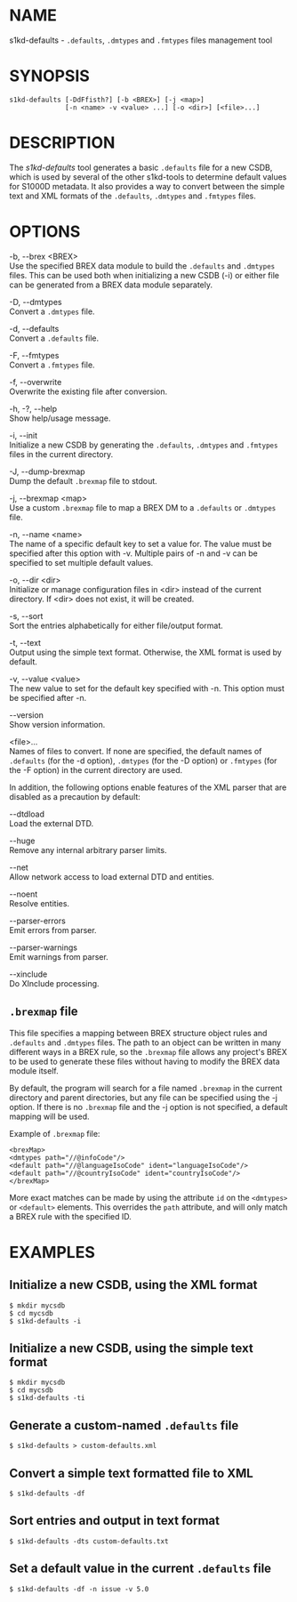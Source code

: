NAME
====

s1kd-defaults - `.defaults`, `.dmtypes` and `.fmtypes` files management
tool

SYNOPSIS
========

    s1kd-defaults [-DdFfisth?] [-b <BREX>] [-j <map>]
                  [-n <name> -v <value> ...] [-o <dir>] [<file>...]

DESCRIPTION
===========

The *s1kd-defaults* tool generates a basic `.defaults` file for a new
CSDB, which is used by several of the other s1kd-tools to determine
default values for S1000D metadata. It also provides a way to convert
between the simple text and XML formats of the `.defaults`, `.dmtypes`
and `.fmtypes` files.

OPTIONS
=======

-b, --brex &lt;BREX&gt;  
Use the specified BREX data module to build the `.defaults` and
`.dmtypes` files. This can be used both when initializing a new CSDB
(-i) or either file can be generated from a BREX data module separately.

-D, --dmtypes  
Convert a `.dmtypes` file.

-d, --defaults  
Convert a `.defaults` file.

-F, --fmtypes  
Convert a `.fmtypes` file.

-f, --overwrite  
Overwrite the existing file after conversion.

-h, -?, --help  
Show help/usage message.

-i, --init  
Initialize a new CSDB by generating the `.defaults`, `.dmtypes` and
`.fmtypes` files in the current directory.

-J, --dump-brexmap  
Dump the default `.brexmap` file to stdout.

-j, --brexmap &lt;map&gt;  
Use a custom `.brexmap` file to map a BREX DM to a `.defaults` or
`.dmtypes` file.

-n, --name &lt;name&gt;  
The name of a specific default key to set a value for. The value must be
specified after this option with -v. Multiple pairs of -n and -v can be
specified to set multiple default values.

-o, --dir &lt;dir&gt;  
Initialize or manage configuration files in &lt;dir&gt; instead of the
current directory. If &lt;dir&gt; does not exist, it will be created.

-s, --sort  
Sort the entries alphabetically for either file/output format.

-t, --text  
Output using the simple text format. Otherwise, the XML format is used
by default.

-v, --value &lt;value&gt;  
The new value to set for the default key specified with -n. This option
must be specified after -n.

--version  
Show version information.

&lt;file&gt;...  
Names of files to convert. If none are specified, the default names of
`.defaults` (for the -d option), `.dmtypes` (for the -D option) or
`.fmtypes` (for the -F option) in the current directory are used.

In addition, the following options enable features of the XML parser
that are disabled as a precaution by default:

--dtdload  
Load the external DTD.

--huge  
Remove any internal arbitrary parser limits.

--net  
Allow network access to load external DTD and entities.

--noent  
Resolve entities.

--parser-errors  
Emit errors from parser.

--parser-warnings  
Emit warnings from parser.

--xinclude  
Do XInclude processing.

`.brexmap` file
---------------

This file specifies a mapping between BREX structure object rules and
`.defaults` and `.dmtypes` files. The path to an object can be written
in many different ways in a BREX rule, so the `.brexmap` file allows any
project's BREX to be used to generate these files without having to
modify the BREX data module itself.

By default, the program will search for a file named `.brexmap` in the
current directory and parent directories, but any file can be specified
using the -j option. If there is no `.brexmap` file and the -j option is
not specified, a default mapping will be used.

Example of `.brexmap` file:

    <brexMap>
    <dmtypes path="//@infoCode"/>
    <default path="//@languageIsoCode" ident="languageIsoCode"/>
    <default path="//@countryIsoCode" ident="countryIsoCode"/>
    </brexMap>

More exact matches can be made by using the attribute `id` on the
`<dmtypes>` or `<default>` elements. This overrides the `path`
attribute, and will only match a BREX rule with the specified ID.

EXAMPLES
========

Initialize a new CSDB, using the XML format
-------------------------------------------

    $ mkdir mycsdb
    $ cd mycsdb
    $ s1kd-defaults -i

Initialize a new CSDB, using the simple text format
---------------------------------------------------

    $ mkdir mycsdb
    $ cd mycsdb
    $ s1kd-defaults -ti

Generate a custom-named `.defaults` file
----------------------------------------

    $ s1kd-defaults > custom-defaults.xml

Convert a simple text formatted file to XML
-------------------------------------------

    $ s1kd-defaults -df

Sort entries and output in text format
--------------------------------------

    $ s1kd-defaults -dts custom-defaults.txt

Set a default value in the current `.defaults` file
---------------------------------------------------

    $ s1kd-defaults -df -n issue -v 5.0
